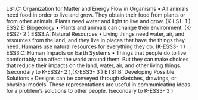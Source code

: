 LS1.C: Organization for Matter and Energy Flow in
Organisms
▪ All animals need food in order to live and grow. They obtain
their food from plants or from other animals. Plants need water
and light to live and grow. (K-LS1- 1 )
ESS2.E: Biogeology
▪ Plants and animals can change their environment. (K-ESS2- 2 )
ESS3.A: Natural Resources
▪ Living things need water, air, and resources from the land, and
they live in places that have the things they need. Humans use
natural resources for everything they do. (K-ESS3- 1 )
ESS3.C: Human Impacts on Earth Systems
▪ Things that people do to live comfortably can affect the world
around them. But they can make choices that reduce their
impacts on the land, water, air, and other living things.
(secondary to K-ESS2- 2 ),(K-ESS3- 3 )
ETS1.B: Developing Possible Solutions
▪ Designs can be conveyed through sketches, drawings, or
physical models. These representations are useful in
communicating ideas for a problem’s solutions to other people.
(secondary to K-ESS3- 3 )
